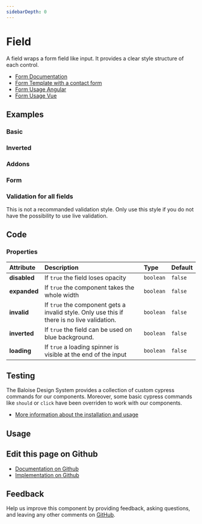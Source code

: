 ```yaml
---
sidebarDepth: 0
---
```


# Field


<!-- START: human documentation top -->

A field wraps a form field like input. It provides a clear style structure of each control.

- [Form Documentation](/components/foundation/form.html)
- [Form Template with a contact form](/components/templates/contact-form.html)
- [Form Usage Angular](/components/getting-started/angular/usage.html#form-validation)
- [Form Usage Vue](/components/getting-started/vue/usage.html#form-validation)

<!-- END: human documentation top -->

<ClientOnly><docs-component-tabs></docs-component-tabs></ClientOnly>


## Examples

### Basic

<ClientOnly><docs-demo-bal-field-46></docs-demo-bal-field-46></ClientOnly>


### Inverted

<ClientOnly><docs-demo-bal-field-47></docs-demo-bal-field-47></ClientOnly>


### Addons

<ClientOnly><docs-demo-bal-field-48></docs-demo-bal-field-48></ClientOnly>


### Form

<ClientOnly><docs-demo-bal-field-49></docs-demo-bal-field-49></ClientOnly>


### Validation for all fields

This is not a recommanded validation style. Only use this style if you do not have the possibility to use live validation.

<ClientOnly><docs-demo-bal-field-50></docs-demo-bal-field-50></ClientOnly>



## Code



### Properties


| Attribute    | Description                                                                                 | Type                 | Default            |
| :----------- | :------------------------------------------------------------------------------------------ | :------------------- | :----------------- |
| **disabled** | If `true` the field loses opacity                                                           | <code>boolean</code> | <code>false</code> |
| **expanded** | If `true` the component takes the whole width                                               | <code>boolean</code> | <code>false</code> |
| **invalid**  | If `true` the component gets a invalid style. Only use this if there is no live validation. | <code>boolean</code> | <code>false</code> |
| **inverted** | If `true` the field can be used on blue background.                                         | <code>boolean</code> | <code>false</code> |
| **loading**  | If `true` a loading spinner is visible at the end of the input                              | <code>boolean</code> | <code>false</code> |

## Testing

The Baloise Design System provides a collection of custom cypress commands for our components. Moreover, some basic cypress commands like `should` or `click` have been overriden to work with our components.

- [More information about the installation and usage](/components/tooling/testing.html)

## Usage

<!-- START: human documentation usage -->

<!-- END: human documentation usage -->



## Edit this page on Github

* [Documentation on Github](https://github.com/baloise/design-system/blob/master/docs/src/components/components/bal-field.md)
* [Implementation on Github](https://github.com/baloise/design-system/blob/master/packages/components/src/components/bal-field)

## Feedback

Help us improve this component by providing feedback, asking questions, and leaving any other comments on [GitHub](https://github.com/baloise/design-system/issues/new).

